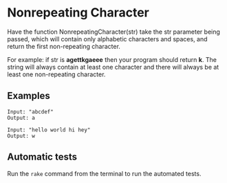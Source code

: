 # Nonrepeating Character

Have the function NonrepeatingCharacter(str) take the str parameter being passed,
which will contain only alphabetic characters and spaces, and
return the first non-repeating character.

For example: if str is **agettkgaeee** then your program should return **k**. The string will always contain at least one character and there will always be at least one non-repeating character.

## Examples

```
Input: "abcdef"
Output: a
```

```
Input: "hello world hi hey"
Output: w
```

## Automatic tests

Run the `rake` command from the terminal to run the automated tests.
